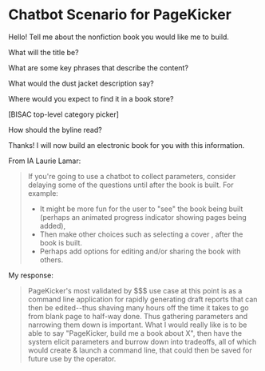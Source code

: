 # Chatbot Scenario for PageKicker

Hello!  Tell me about the nonfiction book you would like me to build.

What will the title be?

What are some key phrases that describe the content?

What would the dust jacket description say?

Where would you expect to find it in a book store?

[BISAC top-level category picker]

How should the byline read?

Thanks! I will now build an electronic book for you with this information.

From IA Laurie Lamar:

> If you're going to use a chatbot to collect parameters, consider delaying some of the questions until after the book is built.  For example:
> - It might be more fun for the user to "see" the book being built (perhaps an animated progress indicator showing pages being added),
> - Then make other choices such as selecting a cover , after the book is built.
> - Perhaps add options for editing and/or sharing the book with others.

My response:

> PageKicker's most validated by $$$ use case at this point is as a command line application for rapidly generating draft reports that can then be edited--thus shaving many hours off the time it takes to go from blank page to half-way done.  Thus gathering parameters and narrowing them down is important. What I would really like is to be able to say "PageKicker, build me a book about X", then have the system elicit parameters and burrow down into tradeoffs, all of which would create & launch a command line, that could then be saved for future use by the operator.
